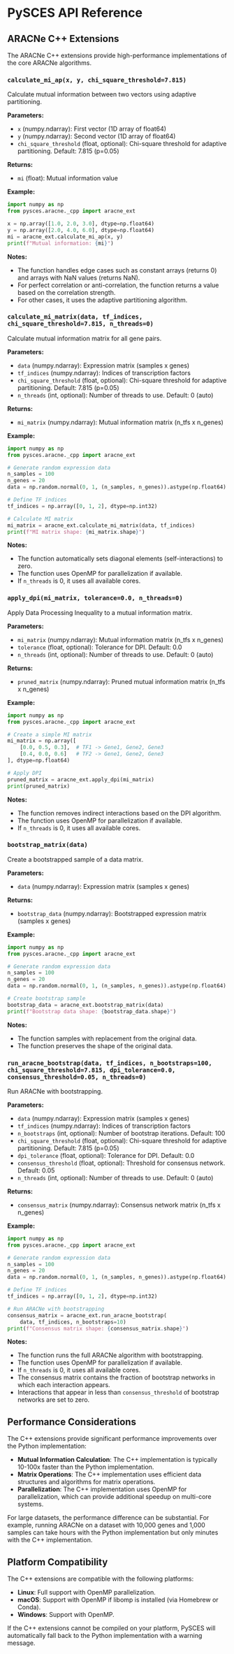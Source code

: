 # PySCES API Reference

## ARACNe C++ Extensions

The ARACNe C++ extensions provide high-performance implementations of the core ARACNe algorithms.

### `calculate_mi_ap(x, y, chi_square_threshold=7.815)`

Calculate mutual information between two vectors using adaptive partitioning.

**Parameters:**
- `x` (numpy.ndarray): First vector (1D array of float64)
- `y` (numpy.ndarray): Second vector (1D array of float64)
- `chi_square_threshold` (float, optional): Chi-square threshold for adaptive partitioning. Default: 7.815 (p=0.05)

**Returns:**
- `mi` (float): Mutual information value

**Example:**
```python
import numpy as np
from pysces.aracne._cpp import aracne_ext

x = np.array([1.0, 2.0, 3.0], dtype=np.float64)
y = np.array([2.0, 4.0, 6.0], dtype=np.float64)
mi = aracne_ext.calculate_mi_ap(x, y)
print(f"Mutual information: {mi}")
```

**Notes:**
- The function handles edge cases such as constant arrays (returns 0) and arrays with NaN values (returns NaN).
- For perfect correlation or anti-correlation, the function returns a value based on the correlation strength.
- For other cases, it uses the adaptive partitioning algorithm.

### `calculate_mi_matrix(data, tf_indices, chi_square_threshold=7.815, n_threads=0)`

Calculate mutual information matrix for all gene pairs.

**Parameters:**
- `data` (numpy.ndarray): Expression matrix (samples x genes)
- `tf_indices` (numpy.ndarray): Indices of transcription factors
- `chi_square_threshold` (float, optional): Chi-square threshold for adaptive partitioning. Default: 7.815 (p=0.05)
- `n_threads` (int, optional): Number of threads to use. Default: 0 (auto)

**Returns:**
- `mi_matrix` (numpy.ndarray): Mutual information matrix (n_tfs x n_genes)

**Example:**
```python
import numpy as np
from pysces.aracne._cpp import aracne_ext

# Generate random expression data
n_samples = 100
n_genes = 20
data = np.random.normal(0, 1, (n_samples, n_genes)).astype(np.float64)

# Define TF indices
tf_indices = np.array([0, 1, 2], dtype=np.int32)

# Calculate MI matrix
mi_matrix = aracne_ext.calculate_mi_matrix(data, tf_indices)
print(f"MI matrix shape: {mi_matrix.shape}")
```

**Notes:**
- The function automatically sets diagonal elements (self-interactions) to zero.
- The function uses OpenMP for parallelization if available.
- If `n_threads` is 0, it uses all available cores.

### `apply_dpi(mi_matrix, tolerance=0.0, n_threads=0)`

Apply Data Processing Inequality to a mutual information matrix.

**Parameters:**
- `mi_matrix` (numpy.ndarray): Mutual information matrix (n_tfs x n_genes)
- `tolerance` (float, optional): Tolerance for DPI. Default: 0.0
- `n_threads` (int, optional): Number of threads to use. Default: 0 (auto)

**Returns:**
- `pruned_matrix` (numpy.ndarray): Pruned mutual information matrix (n_tfs x n_genes)

**Example:**
```python
import numpy as np
from pysces.aracne._cpp import aracne_ext

# Create a simple MI matrix
mi_matrix = np.array([
    [0.0, 0.5, 0.3],  # TF1 -> Gene1, Gene2, Gene3
    [0.4, 0.0, 0.6]   # TF2 -> Gene1, Gene2, Gene3
], dtype=np.float64)

# Apply DPI
pruned_matrix = aracne_ext.apply_dpi(mi_matrix)
print(pruned_matrix)
```

**Notes:**
- The function removes indirect interactions based on the DPI algorithm.
- The function uses OpenMP for parallelization if available.
- If `n_threads` is 0, it uses all available cores.

### `bootstrap_matrix(data)`

Create a bootstrapped sample of a data matrix.

**Parameters:**
- `data` (numpy.ndarray): Expression matrix (samples x genes)

**Returns:**
- `bootstrap_data` (numpy.ndarray): Bootstrapped expression matrix (samples x genes)

**Example:**
```python
import numpy as np
from pysces.aracne._cpp import aracne_ext

# Generate random expression data
n_samples = 100
n_genes = 20
data = np.random.normal(0, 1, (n_samples, n_genes)).astype(np.float64)

# Create bootstrap sample
bootstrap_data = aracne_ext.bootstrap_matrix(data)
print(f"Bootstrap data shape: {bootstrap_data.shape}")
```

**Notes:**
- The function samples with replacement from the original data.
- The function preserves the shape of the original data.

### `run_aracne_bootstrap(data, tf_indices, n_bootstraps=100, chi_square_threshold=7.815, dpi_tolerance=0.0, consensus_threshold=0.05, n_threads=0)`

Run ARACNe with bootstrapping.

**Parameters:**
- `data` (numpy.ndarray): Expression matrix (samples x genes)
- `tf_indices` (numpy.ndarray): Indices of transcription factors
- `n_bootstraps` (int, optional): Number of bootstrap iterations. Default: 100
- `chi_square_threshold` (float, optional): Chi-square threshold for adaptive partitioning. Default: 7.815 (p=0.05)
- `dpi_tolerance` (float, optional): Tolerance for DPI. Default: 0.0
- `consensus_threshold` (float, optional): Threshold for consensus network. Default: 0.05
- `n_threads` (int, optional): Number of threads to use. Default: 0 (auto)

**Returns:**
- `consensus_matrix` (numpy.ndarray): Consensus network matrix (n_tfs x n_genes)

**Example:**
```python
import numpy as np
from pysces.aracne._cpp import aracne_ext

# Generate random expression data
n_samples = 100
n_genes = 20
data = np.random.normal(0, 1, (n_samples, n_genes)).astype(np.float64)

# Define TF indices
tf_indices = np.array([0, 1, 2], dtype=np.int32)

# Run ARACNe with bootstrapping
consensus_matrix = aracne_ext.run_aracne_bootstrap(
    data, tf_indices, n_bootstraps=10)
print(f"Consensus matrix shape: {consensus_matrix.shape}")
```

**Notes:**
- The function runs the full ARACNe algorithm with bootstrapping.
- The function uses OpenMP for parallelization if available.
- If `n_threads` is 0, it uses all available cores.
- The consensus matrix contains the fraction of bootstrap networks in which each interaction appears.
- Interactions that appear in less than `consensus_threshold` of bootstrap networks are set to zero.

## Performance Considerations

The C++ extensions provide significant performance improvements over the Python implementation:

- **Mutual Information Calculation**: The C++ implementation is typically 10-100x faster than the Python implementation.
- **Matrix Operations**: The C++ implementation uses efficient data structures and algorithms for matrix operations.
- **Parallelization**: The C++ implementation uses OpenMP for parallelization, which can provide additional speedup on multi-core systems.

For large datasets, the performance difference can be substantial. For example, running ARACNe on a dataset with 10,000 genes and 1,000 samples can take hours with the Python implementation but only minutes with the C++ implementation.

## Platform Compatibility

The C++ extensions are compatible with the following platforms:

- **Linux**: Full support with OpenMP parallelization.
- **macOS**: Support with OpenMP if libomp is installed (via Homebrew or Conda).
- **Windows**: Support with OpenMP.

If the C++ extensions cannot be compiled on your platform, PySCES will automatically fall back to the Python implementation with a warning message.
